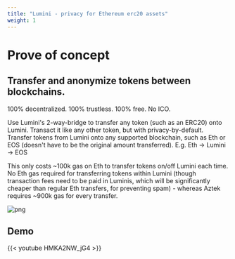 ```yaml
---
title: "Lumini - privacy for Ethereum erc20 assets"
weight: 1
---
```

# Prove of concept
## Transfer and anonymize tokens between blockchains.
100% decentralized. 100% trustless. 100% free. No ICO.

Use Lumini's 2-way-bridge to transfer any token (such as an ERC20) onto Lumini. Transact it like any other token, but with privacy-by-default. Transfer tokens from Lumini onto any supported blockchain, such as Eth or EOS (doesn't have to be the original amount transferred).
E.g. Eth -> Lumini -> EOS

This only costs ~100k gas on Eth to transfer tokens on/off Lumini each time. No Eth gas required for transferring tokens within Lumini (though transaction fees need to be paid in Luminis, which will be significantly cheaper than regular Eth transfers, for preventing spam) - whereas Aztek requires ~900k gas for every transfer.

![png](/concept/lumini_simple.png)

## Demo
{{< youtube HMKA2NW_jG4 >}}

